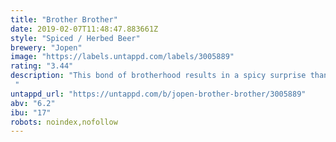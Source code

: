 ```yaml
---
title: "Brother Brother"
date: 2019-02-07T11:48:47.883661Z
style: "Spiced / Herbed Beer"
brewery: "Jopen"
image: "https://labels.untappd.com/labels/3005889"
rating: "3.44"
description: "This bond of brotherhood results in a spicy surprise thanks to the juniper and black pepper. A very warming Double with sweet gale and dark malt flavors like caramel. "
untappd_url: "https://untappd.com/b/jopen-brother-brother/3005889"
abv: "6.2"
ibu: "17"
robots: noindex,nofollow
---
```

